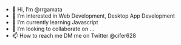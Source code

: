 - 👋 Hi, I’m @rrgamata
- 👀 I’m interested in Web Development, Desktop App Development
- 🌱 I’m currently learning Javascript
- 💞️ I’m looking to collaborate on ...
- 📫 How to reach me DM me on Twitter @cifer628

<!---
rrgamata/rrgamata is a ✨ special ✨ repository because its `README.md` (this file) appears on your GitHub profile.
You can click the Preview link to take a look at your changes.
--->

